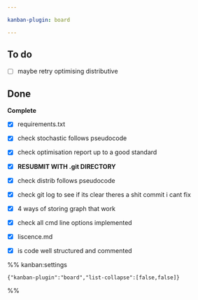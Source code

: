 ```yaml
---

kanban-plugin: board

---
```


## To do

- [ ] maybe retry optimising distributive


## Done

**Complete**
- [x] requirements.txt
- [x] check stochastic follows pseudocode
- [x] check optimisation report up to a good standard
- [x] **RESUBMIT WITH .git DIRECTORY**
- [x] check distrib follows pseudocode
- [x] check git log to see if its clear
	theres a shit commit i cant fix
- [x] 4 ways of storing graph that work
- [x] check all cmd line options implemented
- [x] liscence.md
- [x] is code well structured and commented




%% kanban:settings
```
{"kanban-plugin":"board","list-collapse":[false,false]}
```
%%